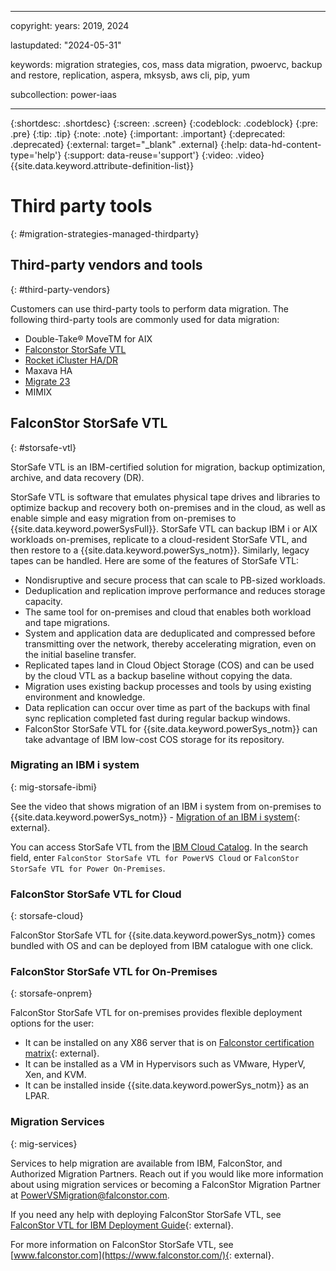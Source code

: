 ﻿---

copyright:
  years: 2019, 2024

lastupdated: "2024-05-31"

keywords: migration strategies, cos, mass data migration, pwoervc, backup and restore, replication, aspera, mksysb, aws cli, pip, yum

subcollection: power-iaas

---

{:shortdesc: .shortdesc}
{:screen: .screen}
{:codeblock: .codeblock}
{:pre: .pre}
{:tip: .tip}
{:note: .note}
{:important: .important}
{:deprecated: .deprecated}
{:external: target="_blank" .external}
{:help: data-hd-content-type='help'}
{:support: data-reuse='support'}
{:video: .video}
{{site.data.keyword.attribute-definition-list}}

# Third party tools
{: #migration-strategies-managed-thirdparty}


## Third-party vendors and tools
{: #third-party-vendors}

Customers can use third-party tools to perform data migration. The following third-party tools are commonly used for data migration:

- Double-Take® MoveTM for AIX
- [Falconstor StorSafe VTL](https://cloud.ibm.com/catalog/content/vtltile-tags-v10.03-01-f1e88e51-7e3d-4fbc-a7ed-3ab9adb2afea-global)
- [Rocket iCluster HA/DR](https://cloud.ibm.com/catalog/content/poc-iClusterNew-df2ab864-0eb4-4645-8c08-f08e008e66bd-global)
- Maxava HA
- [Migrate 23](https://cloud.ibm.com/catalog/services/bus4i-system-copy---migrate-23-for-power-i)
- MIMIX

## FalconStor StorSafe VTL
{: #storsafe-vtl}

StorSafe VTL is an IBM-certified solution for migration, backup optimization, archive, and data recovery (DR).

StorSafe VTL is software that emulates physical tape drives and libraries to optimize backup and recovery both on-premises and in the cloud, as well as enable simple and easy migration from on-premises to {{site.data.keyword.powerSysFull}}. StorSafe VTL can backup IBM i or AIX workloads on-premises, replicate to a cloud-resident StorSafe VTL, and then restore to a {{site.data.keyword.powerSys_notm}}. Similarly, legacy tapes can be handled. Here are some of the features of StorSafe VTL:

- Nondisruptive and secure process that can scale to PB-sized workloads.
- Deduplication and replication improve performance and reduces storage capacity.
- The same tool for on-premises and cloud that enables both workload and tape migrations.
- System and application data are deduplicated and compressed before transmitting over the network, thereby accelerating migration, even on the initial baseline transfer.
- Replicated tapes land in Cloud Object Storage (COS) and can be used by the cloud VTL as a backup baseline without copying the data.
- Migration uses existing backup processes and tools by using existing environment and knowledge.
- Data replication can occur over time as part of the backups with final sync replication completed fast during regular backup windows.
- FalconStor StorSafe VTL for {{site.data.keyword.powerSys_notm}} can take advantage of IBM low-cost COS storage for its repository.

### Migrating an IBM i system
{: mig-storsafe-ibmi}

See the video that shows migration of an IBM i system from on-premises to {{site.data.keyword.powerSys_notm}} - [Migration of an IBM i system](https://www.youtube.com/watch?v=E9_B5n3FYOM){: external}.

<!-- ![migration of an IBM i system](https://www.youtube.com/watch?v=E9_B5n3FYOM){: video output="iframe" data-script="#video-transcript-ui" id="youtubeplayer" frameborder="0"webkitallowfullscreen mozallowfullscreen allowfullscreen} -->

You can access StorSafe VTL from the [IBM Cloud Catalog](https://cloud.ibm.com/catalog). In the search field, enter `FalconStor StorSafe VTL for PowerVS Cloud` or `FalconStor StorSafe VTL for Power On-Premises`.

### FalconStor StorSafe VTL for Cloud
{: storsafe-cloud}

FalconStor StorSafe VTL for {{site.data.keyword.powerSys_notm}} comes bundled with OS and can be deployed from IBM catalogue with one click.

### FalconStor StorSafe VTL for On-Premises
{: storsafe-onprem}

FalconStor StorSafe VTL for on-premises provides flexible deployment options for the user:
-	It can be installed on any X86 server that is on [Falconstor certification matrix](https://www.falconstor.com/support/certification-matrix/server-hardware/){: external}.
-	It can be installed as a VM in Hypervisors such as VMware, HyperV, Xen, and KVM.
-	It can be installed inside {{site.data.keyword.powerSys_notm}} as an LPAR.

### Migration Services
{: mig-services}

Services to help migration are available from IBM, FalconStor, and Authorized Migration Partners. Reach out if you would like more information about using migration services or becoming a FalconStor Migration Partner at [PowerVSMigration@falconstor.com](mailto:PowerVSMigration@falconstor.com).

If you need any help with deploying FalconStor StorSafe VTL, see [FalconStor VTL for IBM Deployment Guide](https://falconstor-download.s3.us-east.cloud-object-storage.appdomain.cloud/FalconStor%20VTL%20for%20IBM%20Deployment%20Guide.pdf){: external}.

For more information on FalconStor StorSafe VTL, see [www.falconstor.com](https://www.falconstor.com/){: external}.